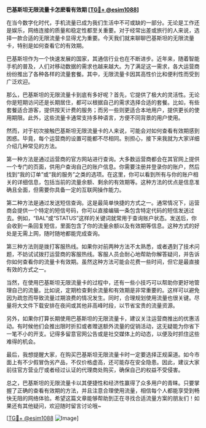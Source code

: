 **巴基斯坦无限流量卡怎麽看有效期 [[TG💪+ @esim1088](https://t.me/s/esim1088)]**

在当今数字化时代，手机流量已成为我们生活中不可或缺的一部分。无论是工作还是娱乐，网络连接的质量和稳定性都至关重要。对于经常出差或旅行的人来说，选择一款合适的无限流量卡显得尤为重要。今天我们就来聊聊巴基斯坦的无限流量卡，特别是如何查看它的有效期。

巴基斯坦作为一个快速发展的国家，其通信行业也在不断进步。近年来，随着智能手机的普及，人们对移动数据的需求也越来越大。为了满足这一需求，各大运营商纷纷推出了各种各样的流量套餐。其中，无限流量卡因其高性价比和便利性而受到广泛欢迎。

那么，巴基斯坦的无限流量卡到底有多好呢？首先，它提供了极大的灵活性。无论你是短期访问还是长期居住，都可以根据自己的需求选择合适的套餐。比如，有些套餐适合游客，提供按天计费的服务；而另一些则更适合本地用户，提供更长的使用期限。此外，这些流量卡通常支持多种语言，方便不同背景的用户使用。

然而，对于初次接触巴基斯坦无限流量卡的人来说，可能会对如何查看有效期感到困惑。毕竟，每个运营商的设置可能都不尽相同。别担心，接下来我就为大家详细介绍几种常见的方法。

第一种方法是通过运营商的官方网站进行查询。大多数运营商都会在其官网上提供一个专门的页面，供用户查询自己的账户信息。你需要注册并登录你的账户，然后找到“我的订单”或“我的服务”之类的选项。在这里，你可以看到所有与你的账户相关的详细信息，包括当前的流量余额、剩余的有效期等。这种方法的优点是信息准确且全面，但需要你具备一定的互联网操作能力。

第二种方法是通过发送短信查询。这是最简单快捷的方式之一。通常情况下，运营商会提供一个特定的短信号码，你可以直接编辑一条包含特定代码的短信发送过去。例如，“BAL”或“STATUS”这样的关键词就常用于查询账户状态。发送后，你会收到一条回复短信，里面包含了你的流量余额以及有效期等信息。这种方式的好处是无需上网，随时随地都能完成查询。

第三种方法则是拨打客服热线。如果你对前两种方法不太熟悉，或者遇到了技术问题，不妨试试拨打运营商的客服热线。客服人员会耐心地帮助你解答疑问，并告诉你如何查看你的流量卡有效期。虽然这种方法可能会花费一些时间，但它是最直接有效的方式之一。

当然，在使用巴基斯坦无限流量卡的过程中，还有一些小技巧可以帮助你更好地管理自己的流量。比如说，定期检查剩余流量和有效期是非常重要的。这样可以避免因为疏忽而导致流量过期浪费的情况发生。同时，合理规划使用流量也很关键。尽量将大文件下载安排在夜间或其他非高峰时段，以节省宝贵的流量资源。

另外，如果你打算长期使用巴基斯坦的无限流量卡，建议关注运营商推出的优惠活动。有时候他们会推出限时折扣或者赠送额外流量的促销活动，这无疑能为你省下一笔不小的开支。记得多留意官网公告或是社交媒体上的动态，以便及时抓住这些难得的机会。

最后，我想提醒大家，在购买巴基斯坦无限流量卡时一定要选择正规渠道。如今市面上有不少假冒伪劣产品，不仅价格虚高，还可能存在安全隐患。因此，建议大家前往官方营业厅或者经过认证的代理商处购买，确保自己的权益不受侵害。

总之，巴基斯坦的无限流量卡以其便捷性和经济性赢得了众多用户的青睐。只要掌握了正确的查看有效期的方法，并且注意合理使用流量，相信每个人都能享受到畅快无阻的网络体验。希望这篇文章能够帮助到正在寻找合适流量方案的朋友们！如果还有其他疑问，欢迎随时留言讨论哦~

[[TG💪+ @esim1088](https://t.me/s/esim1088) ![Image](https://i.postimg.cc/4NQfJmqS/Snipaste-2025-05-13-00-14-12.png)]